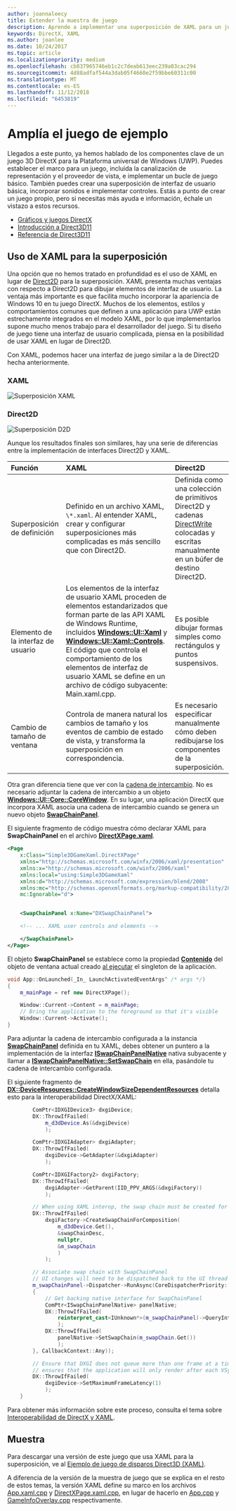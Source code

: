 ```yaml
---
author: joannaleecy
title: Extender la muestra de juego
description: Aprende a implementar una superposición de XAML para un juego DirectX UWP.
keywords: DirectX, XAML
ms.author: joanlee
ms.date: 10/24/2017
ms.topic: article
ms.localizationpriority: medium
ms.openlocfilehash: cb837965746eb1c2c7deab613eec239a83cac294
ms.sourcegitcommit: 4d88adfaf544a3dab05f4660e2f59bbe60311c00
ms.translationtype: MT
ms.contentlocale: es-ES
ms.lasthandoff: 11/12/2018
ms.locfileid: "6453819"
---
```

# <a name="extend-the-game-sample"></a>Amplía el juego de ejemplo

Llegados a este punto, ya hemos hablado de los componentes clave de un juego 3D DirectX para la Plataforma universal de Windows (UWP). Puedes establecer el marco para un juego, incluida la canalización de representación y el proveedor de vista, e implementar un bucle de juego básico. También puedes crear una superposición de interfaz de usuario básica, incorporar sonidos e implementar controles. Estás a punto de crear un juego propio, pero si necesitas más ayuda e información, échale un vistazo a estos recursos.

-   [Gráficos y juegos DirectX](https://msdn.microsoft.com/library/windows/desktop/ee663274)
-   [Introducción a Direct3D11](https://msdn.microsoft.com/library/windows/desktop/ff476345)
-   [Referencia de Direct3D11](https://msdn.microsoft.com/library/windows/desktop/ff476147)

## <a name="using-xaml-for-the-overlay"></a>Uso de XAML para la superposición


Una opción que no hemos tratado en profundidad es el uso de XAML en lugar de [Direct2D](https://msdn.microsoft.com/library/windows/desktop/dd370990) para la superposición. XAML presenta muchas ventajas con respecto a Direct2D para dibujar elementos de interfaz de usuario. La ventaja más importante es que facilita mucho incorporar la apariencia de Windows 10 en tu juego DirectX. Muchos de los elementos, estilos y comportamientos comunes que definen a una aplicación para UWP están estrechamente integrados en el modelo XAML, por lo que implementarlos supone mucho menos trabajo para el desarrollador del juego. Si tu diseño de juego tiene una interfaz de usuario complicada, piensa en la posibilidad de usar XAML en lugar de Direct2D.

Con XAML, podemos hacer una interfaz de juego similar a la de Direct2D hecha anteriormente.

### <a name="xaml"></a>XAML
![Superposición XAML](./images/simple-dx-game-extend-xaml.PNG)

### <a name="direct2d"></a>Direct2D
![Superposición D2D](./images/simple-dx-game-extend-d2d.PNG)

Aunque los resultados finales son similares, hay una serie de diferencias entre la implementación de interfaces Direct2D y XAML.

Función | XAML| Direct2D
:----------|:----------- | :-----------
Superposición de definición | Definido en un archivo XAML, `\*.xaml`. Al entender XAML, crear y configurar superposiciones más complicadas es más sencillo que con Direct2D.| Definida como una colección de primitivos Direct2D y cadenas [DirectWrite](https://msdn.microsoft.com/library/windows/desktop/dd368038) colocadas y escritas manualmente en un búfer de destino Direct2D. 
Elemento de la interfaz de usuario | Los elementos de la interfaz de usuario XAML proceden de elementos estandarizados que forman parte de las API XAML de Windows Runtime, incluidos [**Windows::UI::Xaml**](https://msdn.microsoft.com/library/windows/apps/br209045) y [**Windows::UI::Xaml::Controls**](https://msdn.microsoft.com/library/windows/apps/br227716). El código que controla el comportamiento de los elementos de interfaz de usuario XAML se define en un archivo de código subyacente: Main.xaml.cpp. | Es posible dibujar formas simples como rectángulos y puntos suspensivos.
Cambio de tamaño de ventana | Controla de manera natural los cambios de tamaño y los eventos de cambio de estado de vista, y transforma la superposición en correspondencia. | Es necesario especificar manualmente cómo deben redibujarse los componentes de la superposición.


Otra gran diferencia tiene que ver con la [cadena de intercambio](https://docs.microsoft.com/windows/uwp/graphics-concepts/swap-chains). No es necesario adjuntar la cadena de intercambio a un objeto [**Windows::UI::Core::CoreWindow**](https://docs.microsoft.com/uwp/api/windows.ui.core.corewindow). En su lugar, una aplicación DirectX que incorpora XAML asocia una cadena de intercambio cuando se genera un nuevo objeto [**SwapChainPanel**](https://docs.microsoft.com/uwp/api/windows.ui.xaml.controls.swapchainpanel). 

El siguiente fragmento de código muestra cómo declarar XAML para **SwapChainPanel** en el archivo [**DirectXPage.xaml**](https://github.com/Microsoft/Windows-universal-samples/blob/6370138b150ca8a34ff86de376ab6408c5587f5d/Samples/Simple3DGameXaml/cpp/DirectXPage.xaml).
```xml
<Page
    x:Class="Simple3DGameXaml.DirectXPage"
    xmlns="http://schemas.microsoft.com/winfx/2006/xaml/presentation"
    xmlns:x="http://schemas.microsoft.com/winfx/2006/xaml"
    xmlns:local="using:Simple3DGameXaml"
    xmlns:d="http://schemas.microsoft.com/expression/blend/2008"
    xmlns:mc="http://schemas.openxmlformats.org/markup-compatibility/2006"
    mc:Ignorable="d">


    <SwapChainPanel x:Name="DXSwapChainPanel">

    <!-- ... XAML user controls and elements -->

    </SwapChainPanel>
</Page>
```

El objeto **SwapChainPanel** se establece como la propiedad [**Contenido**](https://docs.microsoft.com/uwp/api/Windows.UI.Xaml.Window.Content) del objeto de ventana actual creado [al ejecutar](https://github.com/Microsoft/Windows-universal-samples/blob/6370138b150ca8a34ff86de376ab6408c5587f5d/Samples/Simple3DGameXaml/cpp/App.xaml.cpp#L45-L51) el singleton de la aplicación.

```cpp
void App::OnLaunched(_In_ LaunchActivatedEventArgs^ /* args */)
{
    m_mainPage = ref new DirectXPage();

    Window::Current->Content = m_mainPage;
    // Bring the application to the foreground so that it's visible
    Window::Current->Activate();
}
```


Para adjuntar la cadena de intercambio configurada a la instancia [**SwapChainPanel**](https://docs.microsoft.com/uwp/api/Windows.UI.Xaml.Controls.SwapChainPanel) definida en tu XAML, debes obtener un puntero a la implementación de la interfaz [**ISwapChainPanelNative**](https://msdn.microsoft.com/library/dn302143) nativa subyacente y llamar a [**ISwapChainPanelNative::SetSwapChain**](https://msdn.microsoft.com/library/windows/desktop/dn302144) en ella, pasándole tu cadena de intercambio configurada. 

El siguiente fragmento de [**DX::DeviceResources::CreateWindowSizeDependentResources**](https://github.com/Microsoft/Windows-universal-samples/blob/6370138b150ca8a34ff86de376ab6408c5587f5d/Samples/Simple3DGameXaml/cpp/Common/DeviceResources.cpp#L218-L521) detalla esto para la interoperabilidad DirectX/XAML:

```cpp
        ComPtr<IDXGIDevice3> dxgiDevice;
        DX::ThrowIfFailed(
            m_d3dDevice.As(&dxgiDevice)
            );

        ComPtr<IDXGIAdapter> dxgiAdapter;
        DX::ThrowIfFailed(
            dxgiDevice->GetAdapter(&dxgiAdapter)
            );

        ComPtr<IDXGIFactory2> dxgiFactory;
        DX::ThrowIfFailed(
            dxgiAdapter->GetParent(IID_PPV_ARGS(&dxgiFactory))
            );

        // When using XAML interop, the swap chain must be created for composition.
        DX::ThrowIfFailed(
            dxgiFactory->CreateSwapChainForComposition(
                m_d3dDevice.Get(),
                &swapChainDesc,
                nullptr,
                &m_swapChain
                )
            );

        // Associate swap chain with SwapChainPanel
        // UI changes will need to be dispatched back to the UI thread
        m_swapChainPanel->Dispatcher->RunAsync(CoreDispatcherPriority::High, ref new DispatchedHandler([=]()
        {
            // Get backing native interface for SwapChainPanel
            ComPtr<ISwapChainPanelNative> panelNative;
            DX::ThrowIfFailed(
                reinterpret_cast<IUnknown*>(m_swapChainPanel)->QueryInterface(IID_PPV_ARGS(&panelNative))
                );
            DX::ThrowIfFailed(
                panelNative->SetSwapChain(m_swapChain.Get())
                );
        }, CallbackContext::Any));

        // Ensure that DXGI does not queue more than one frame at a time. This both reduces latency and
        // ensures that the application will only render after each VSync, minimizing power consumption.
        DX::ThrowIfFailed(
            dxgiDevice->SetMaximumFrameLatency(1)
            );
    }
```

Para obtener más información sobre este proceso, consulta el tema sobre [Interoperabilidad de DirectX y XAML](directx-and-xaml-interop.md).

## <a name="sample"></a>Muestra

Para descargar una versión de este juego que usa XAML para la superposición, ve al [Ejemplo de juego de disparos Direct3D (XAML)](https://github.com/Microsoft/Windows-universal-samples/tree/master/Samples/Simple3DGameXaml).


A diferencia de la versión de la muestra de juego que se explica en el resto de estos temas, la versión XAML define su marco en los archivos [App.xaml.cpp](https://github.com/Microsoft/Windows-universal-samples/blob/6370138b150ca8a34ff86de376ab6408c5587f5d/Samples/Simple3DGameXaml/cpp/App.xaml.cpp) y [DirectXPage.xaml.cpp](https://github.com/Microsoft/Windows-universal-samples/blob/6370138b150ca8a34ff86de376ab6408c5587f5d/Samples/Simple3DGameXaml/cpp/DirectXPage.xaml.cpp), en lugar de hacerlo en [App.cpp](https://github.com/Microsoft/Windows-universal-samples/blob/6370138b150ca8a34ff86de376ab6408c5587f5d/Samples/Simple3DGameDX/cpp/App.cpp) y [GameInfoOverlay.cpp](https://github.com/Microsoft/Windows-universal-samples/blob/6370138b150ca8a34ff86de376ab6408c5587f5d/Samples/Simple3DGameDX/cpp/GameInfoOverlay.cpp) respectivamente.